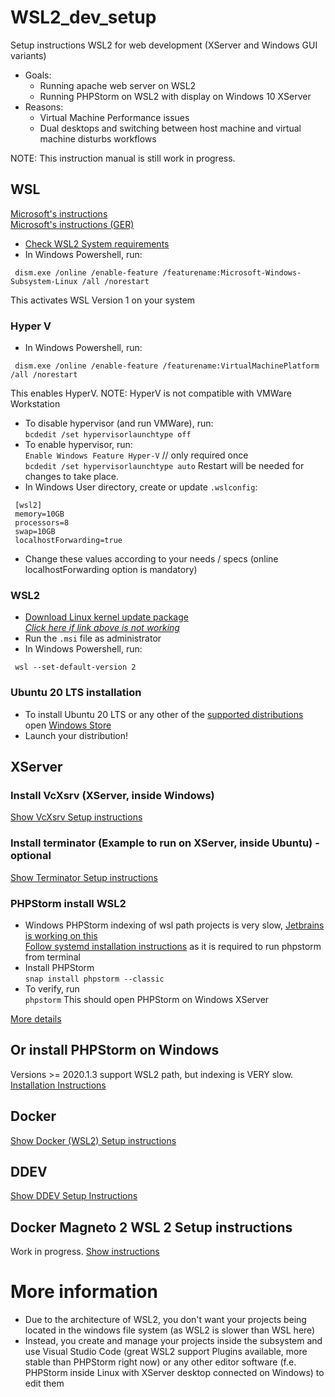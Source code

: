 # WSL2_dev_setup
Setup instructions WSL2 for web development (XServer and Windows GUI variants)
* Goals:
  * Running apache web server on WSL2
  * Running PHPStorm on WSL2 with display on Windows 10 XServer
* Reasons:
  * Virtual Machine Performance issues
  * Dual desktops and switching between host machine and virtual machine disturbs workflows

NOTE: This instruction manual is still work in progress.
## WSL
[Microsoft's instructions](https://docs.microsoft.com/en-us/windows/wsl/install-win10)  
[Microsoft's instructions (GER)](https://docs.microsoft.com/de-de/windows/wsl/install-win10)
* [Check WSL2 System requirements](https://docs.microsoft.com/en-us/windows/wsl/install-win10#step-2---check-requirements-for-running-wsl-2)
* In Windows Powershell, run:
```
 dism.exe /online /enable-feature /featurename:Microsoft-Windows-Subsystem-Linux /all /norestart
```
This activates WSL Version 1 on your system
### Hyper V
* In Windows Powershell, run:
```
 dism.exe /online /enable-feature /featurename:VirtualMachinePlatform /all /norestart
```
This enables HyperV.
NOTE: HyperV is not compatible with VMWare Workstation
* To disable hypervisor (and run VMWare), run:  
 `bcdedit /set hypervisorlaunchtype off`
* To enable hypervisor, run:  
 `Enable Windows Feature Hyper-V` // only required once  
 `bcdedit /set hypervisorlaunchtype auto`
Restart will be needed for changes to take place.
* In Windows User directory, create or update `.wslconfig`:  
```
 [wsl2]
 memory=10GB
 processors=8
 swap=10GB
 localhostForwarding=true
```
  * Change these values according to your needs / specs (online localhostForwarding option is mandatory)
### WSL2
* [Download Linux kernel update package](https://wslstorestorage.blob.core.windows.net/wslblob/wsl_update_x64.msi)  
_[Click here if link above is not working](https://wslstorestorage.blob.core.windows.net/wslblob/wsl_update_x64.msi)_
* Run the `.msi` file as administrator
* In Windows Powershell, run:
```
 wsl --set-default-version 2
```

### Ubuntu 20 LTS installation
* To install Ubuntu 20 LTS or any other of the [supported distributions](https://docs.microsoft.com/en-us/windows/wsl/install-win10#step-6---install-your-linux-distribution-of-choice) open [Windows Store](https://aka.ms/wslstore)
* Launch your distribution!

## XServer
### Install VcXsrv (XServer, inside Windows)
[Show VcXsrv Setup instructions](https://github.com/Luc4G3r/WSL2_dev_setup/blob/main/XServer/VCXSRV_SETUP.md)
### Install terminator (Example to run on XServer, inside Ubuntu) - optional
[Show Terminator Setup instructions](https://github.com/Luc4G3r/WSL2_dev_setup/blob/main/XServer/TERMINATOR_SETUP.md)
### PHPStorm install WSL2
* Windows PHPStorm indexing of wsl path projects is very slow, [Jetbrains is working on this](https://youtrack.jetbrains.com/issue/IDEA-240351)  
[Follow systemd installation instructions](https://github.com/DamionGans/ubuntu-wsl2-systemd-script) as it is required to run phpstorm from terminal
* Install PHPStorm  
  `snap install phpstorm --classic`
* To verify, run  
  `phpstorm`
  This should open PHPStorm on Windows XServer

[More details](https://github.com/lackovic/notes/tree/master/Windows/Windows%20Subsystem%20for%20Linux#run-a-linux-gui-application-in-wsl-2)

## Or install PHPStorm on Windows
Versions >= 2020.1.3 support WSL2 path, but indexing is VERY slow.  
[Installation Instructions](https://www.jetbrains.com/help/phpstorm/installation-guide.html#standalone)

## Docker
[Show Docker (WSL2) Setup instructions](https://github.com/Luc4G3r/WSL2_dev_setup/blob/main/Docker/DOCKER_SETUP.md)

## DDEV
[Show DDEV Setup Instructions](https://github.com/Luc4G3r/WSL2_dev_setup/blob/main/Docker/DDEV_SETUP.md)

## Docker Magneto 2 WSL 2 Setup instructions
Work in progress.
[Show instructions](https://github.com/Luc4G3r/WSL2_dev_setup/blob/main/Docker/DOCKER_MAGENTO2_SETUP.md)

# More information
* Due to the architecture of WSL2, you don't want your projects being located in the windows file system (as WSL2 is slower than WSL here)
* Instead, you create and manage your projects inside the subsystem and use Visual Studio Code (great WSL2 support Plugins available, more stable than PHPStorm right now) or any other editor software (f.e. PHPStorm inside Linux with XServer desktop connected on Windows) to edit them
